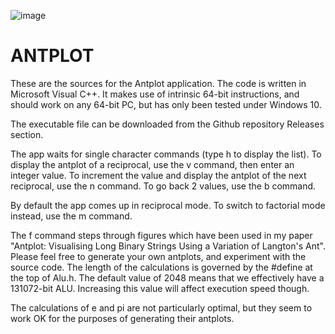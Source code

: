 ![image](https://user-images.githubusercontent.com/16034536/166428164-f834d80b-f1b5-4433-adfe-22a2d1259b1d.png)

ANTPLOT
=======

These are the sources for the Antplot application. The code is written in Microsoft Visual C++. It makes use of intrinsic 64-bit instructions, and should work on any 64-bit PC, but has only been tested under Windows 10.

The executable file can be downloaded from the Github repository Releases section.

The app waits for single character commands (type h to display the list). To display the antplot of a reciprocal, use the v command, then enter an integer value. To increment the value and display the antplot of the next reciprocal, use the n command. To go back 2 values, use the b command.

By default the app comes up in reciprocal mode. To switch to factorial mode instead, use the m command.

The f command steps through figures which have been used in my paper "Antplot: Visualising Long Binary Strings Using a Variation of Langton's Ant". Please feel free to generate your own antplots, and experiment with the source code. The length of the calculations is governed by the #define at the top of Alu.h. The default value of 2048 means that we effectively have a 131072-bit ALU. Increasing this value will affect execution speed though.

The calculations of e and pi are not particularly optimal, but they seem to work OK for the purposes of generating their antplots.

